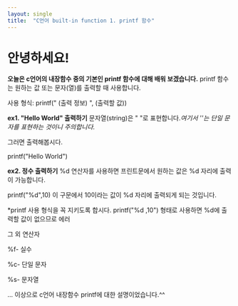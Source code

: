 ```yaml
---
layout: single
title:  "C언어 built-in function 1. printf 함수"
---
```


# 안녕하세요!

**오늘은 c언어의 내장함수 중의 기본인 printf 함수에 대해 배워 보겠습니다.**
printf 함수는 원하는 값 또는 문자(열)를 출력할 때 사용합니다.

사용 형식: printf(" (출력 정보) ", (출력할 값))

**ex1. "Hello World" 출력하기**
문자열(string)은 " "로 표현합니다.*여기서 ''는 단일 문자를 표현하는 것이니 주의합니다.*

그러면 출력해봅시다.

printf("Hello World")

**ex2. 정수 출력하기**
%d 연산자를 사용하면 프린트문에서 원하는 값은 %d 자리에 출력이 가능합니다.

printf("%d",10) 이 구문에서 10이라는 값이 %d 자리에 출력되게 되는 것입니다.

*printf 사용 형식을 꼭 지키도록 합시다. printf("%d ,10") 형태로 사용하면 %d에 출력할 값이 없으므로 에러

그 외 연산자

%f- 실수

%c- 단일 문자

%s- 문자열

...
이상으로 c언어 내장함수 printf에 대한 설명이었습니다.^^
